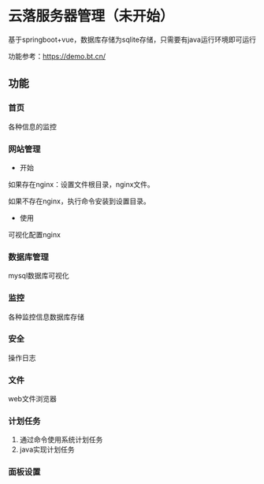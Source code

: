 # 云落服务器管理（未开始）

基于springboot+vue，数据库存储为sqlite存储，只需要有java运行环境即可运行

功能参考：<https://demo.bt.cn/>

## 功能

### 首页

各种信息的监控

### 网站管理

- 开始

如果存在nginx：设置文件根目录，nginx文件。

如果不存在nginx，执行命令安装到设置目录。

- 使用

可视化配置nginx

### 数据库管理

mysql数据库可视化

### 监控

各种监控信息数据库存储

### 安全

操作日志

### 文件

web文件浏览器

### 计划任务

1. 通过命令使用系统计划任务
2. java实现计划任务

### 面板设置




